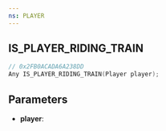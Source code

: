 ```yaml
---
ns: PLAYER
---
```

## IS_PLAYER_RIDING_TRAIN

```c
// 0x2FB0ACADA6A238DD
Any IS_PLAYER_RIDING_TRAIN(Player player);
```

## Parameters
* **player**:
